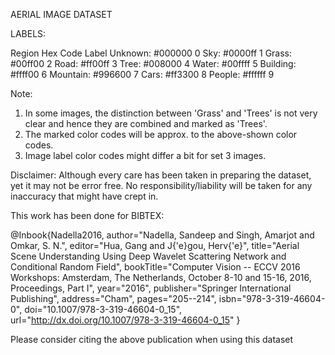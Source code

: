 AERIAL IMAGE DATASET

LABELS:

Region      Hex Code    Label
Unknown: 	#000000		0
Sky: 		#0000ff		1
Grass: 		#00ff00		2
Road: 		#ff00ff		3
Tree: 		#008000		4
Water: 		#00ffff		5
Building: 	#ffff00		6
Mountain: 	#996600		7
Cars: 		#ff3300		8
People: 	#ffffff		9

Note: 
1. In some images, the distinction between 'Grass' and 'Trees' is not very clear and hence they are combined and marked as 'Trees'.
2. The marked color codes will be approx. to the above-shown color codes.
3. Image label color codes might differ a bit for set 3 images.

Disclaimer:
Although every care has been taken in preparing the dataset, yet it may not be error free. No responsibility/liability will be taken for any inaccuracy that might have crept in.

This work has been done for 
BIBTEX:

@Inbook{Nadella2016,
author="Nadella, Sandeep
and Singh, Amarjot
and Omkar, S. N.",
editor="Hua, Gang
and J{\'e}gou, Herv{\'e}",
title="Aerial Scene Understanding Using Deep Wavelet Scattering Network and Conditional Random Field",
bookTitle="Computer Vision -- ECCV 2016 Workshops: Amsterdam, The Netherlands, October 8-10 and 15-16, 2016, Proceedings, Part I",
year="2016",
publisher="Springer International Publishing",
address="Cham",
pages="205--214",
isbn="978-3-319-46604-0",
doi="10.1007/978-3-319-46604-0_15",
url="http://dx.doi.org/10.1007/978-3-319-46604-0_15"
}

Please consider citing the above publication when using this dataset